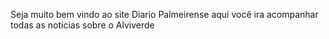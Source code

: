Seja muito bem vindo ao site Diario Palmeirense
aqui você ira acompanhar todas as noticias sobre o Alviverde